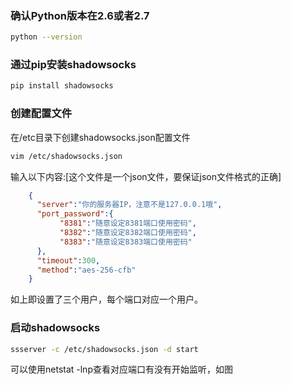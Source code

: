 ### 确认Python版本在2.6或者2.7
```bash
python --version
```

### 通过pip安装shadowsocks
```bash
pip install shadowsocks
```

### 创建配置文件
在/etc目录下创建shadowsocks.json配置文件
```bash
vim /etc/shadowsocks.json
```
输入以下内容:[这个文件是一个json文件，要保证json文件格式的正确]
```json
    {
      "server":"你的服务器IP，注意不是127.0.0.1哦",
      "port_password":{
           "8381":"随意设定8381端口使用密码",
           "8382":"随意设定8382端口使用密码",
           "8383":"随意设定8383端口使用密码"
      },
      "timeout":300,
      "method":"aes-256-cfb"
    }
```
如上即设置了三个用户，每个端口对应一个用户。

### 启动shadowsocks
```bash
ssserver -c /etc/shadowsocks.json -d start
```

可以使用netstat -lnp查看对应端口有没有开始监听，如图